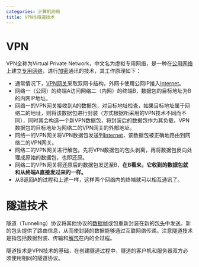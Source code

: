 ```yaml
---
categories: 计算机网络
title: VPN与隧道技术
---
```


# VPN

VPN全称为Virtual Private Network，中文名为虚拟专用网络，是一种在[公用网络](https://baike.baidu.com/item/公用网络/12752077)上建立[专用网络](https://baike.baidu.com/item/专用网络/795899)，进行[加密](https://baike.baidu.com/item/加密/752748)通讯的技术，其工作原理如下：

- 通常情况下，[VPN网关](https://baike.baidu.com/item/VPN网关)采取双网卡结构，外网卡使用公网IP接入[Internet](https://baike.baidu.com/item/Internet)。
- 网络一（公网）的终端A访问网络二（内网）的终端B，数据包的目标地址为B的内网IP地址。
- 网络一的VPN网关接收到A的数据包，对目标地址检查，如果目标地址属于网络二的地址，则将该数据包进行封装（方式根据所采用的VPN技术不同而不同），同时其会构造一个新VPN数据包，将封装后的数据包作为其负载，VPN数据包的目标地址为网络二的VPN网关的外部地址。
- 网络一的VPN网关将VPN数据包发送到[Internet](https://baike.baidu.com/item/Internet)，该数据包被正确地路由到网络二的VPN网关。
- 网络二的VPN网关进行解包。先将VPN数据包的包头剥离，再将数据包反向处理成原始的数据包，也即还原。
- 网络二的VPN网关将还原后的数据包发送至B，**在B看来，它收到的数据包就和从终端A直接发过来的一样。**
- 从B返回A的过程和上述一样，这样两个网络内的终端就可以相互通讯了。

# 隧道技术

隧道（Tunneling）协议将其他协议的[数据帧](https://baike.baidu.com/item/数据帧/10571824)或包重新封装在新的[包头](https://baike.baidu.com/item/包头/23251409)中发送。新的包头提供了路由信息，从而使封装的数据能够通过互联网络传递。注意隧道技术是指包括数据封装、传输和[解包](https://baike.baidu.com/item/解包/10871326)在内的全过程。

隧道技术是VPN技术的基础，在创建隧道过程中，隧道的客户机和服务器双方必须使用相同的隧道协议。